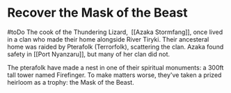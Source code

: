 # Recover the Mask of the Beast
#toDo 
The cook of the Thundering Lizard,  [[Azaka Stormfang]], once lived in a clan who made their home alongside River Tiryki. Their ancesteral home was raided by Pterafolk (Terrorfolk), scattering the clan. Azaka found safety in [[Port Nyanzaru]], but many of her clan did not.

The pterafolk have made a nest in one of their spiritual monuments: a 300ft tall tower named Firefinger. To make matters worse, they've taken a prized heirloom as a trophy: the Mask of the Beast.